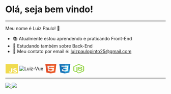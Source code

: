 <h1>Olá, seja bem vindo!</h1>

<hr>

Meu nome é Luiz Paulo! 👋


- 📚 Atualmente estou aprendendo e praticando Front-End
- 🌱 Estudando também sobre Back-End
- 📧 Meu contato por email é: luizpaulopinto25@gmail.com



 <div style="display: inline_block"><br>
  <img align="center" alt="Luiz-Js" height="30" width="40" src="https://raw.githubusercontent.com/devicons/devicon/master/icons/javascript/javascript-plain.svg">
  <img align="center" alt="Luiz-Vue" height="30" width="40" src="https://cdn.jsdelivr.net/gh/devicons/devicon/icons/vuejs/vuejs-original.svg">
  <img align="center" alt="Luiz-HTML" height="30" width="40" src="https://raw.githubusercontent.com/devicons/devicon/master/icons/html5/html5-original.svg">
  <img align="center" alt="Luiz-CSS" height="30" width="40" src="https://raw.githubusercontent.com/devicons/devicon/master/icons/css3/css3-original.svg">
 <img align="center" alt="Luiz-CSS" height="30" width="40" src="https://raw.githubusercontent.com/devicons/devicon/master/icons/nodejs/nodejs-original.svg"
  </div>

<hr>
  
<div>
  <a href="https://github.com/luizpbello">
  <img height="180em" src="https://github-readme-stats.vercel.app/api?username=luizpbello&show_icons=true&theme=dark&include_all_commits=true&count_private=true"/>
  <img height="180em" src="https://github-readme-stats.vercel.app/api/top-langs/?username=luizpbello&layout=compact&langs_count=7&theme=dark"/>    
</div>
  
 
